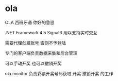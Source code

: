 # ola
OLA 西班牙语 你好的意思

 .NET Framework 4.5 SignalR 用以支持实时交互

需要代理创建账号 否则不予登陆

专门的客户端负责数据采集和后台管理

可以手动开奖 也可以撤销开奖


ola.monitor 负责彩票开奖号码获取 开奖 撤销开奖 的工作
